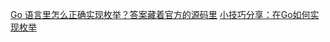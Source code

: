[Go 语言里怎么正确实现枚举？答案藏着官方的源码里](https://mp.weixin.qq.com/s?__biz=MzUzNTY5MzU2MA==&mid=2247492296&idx=1&sn=1daaf86aa7ec626b48d24f2fae712e05&chksm=fa83335fcdf4ba49cc3ea14d901eb2dcdbe33e760051007e39b3e73a4af7a288c3caa964eae7&mpshare=1&scene=1&srcid=0119GA3y6D4UbnlioZuquYRM&sharer_sharetime=1643080702077&sharer_shareid=e365d5847184bcd78a34746e5d45525a&version=4.0.0.90428&platform=mac#rd)
[小技巧分享：在Go如何实现枚举](https://segmentfault.com/a/1190000040925429)